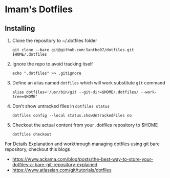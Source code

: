 # Imam's Dotfiles

## Installing
1. Clone the repository to ~/.dotfiles folder

   `git clone --bare git@github.com:Santho07/dotfiles.git $HOME/.dotfiles`
 
2. Ignore the repo to avoid tracking itself

   `echo ".dotfiles" >> .gitignore`

3. Define an alias named `dotfiles` which will work substitute `git` command

   `alias dotfiles='/usr/bin/git --git-dir=$HOME/.dotfiles/ --work-tree=$HOME'`

4. Don't show untracked files in `dotfiles status`

   `dotfiles config --local status.showUntrackedFiles no`

5. Checkout the actual content from your .dotfiles repository to $HOME
   
   `dotfiles checkout`

For Details Explanation and workthrough managing dotfiles using git bare repository, checkout this blogs

- https://www.ackama.com/blog/posts/the-best-way-to-store-your-dotfiles-a-bare-git-repository-explained
- https://www.atlassian.com/git/tutorials/dotfiles
